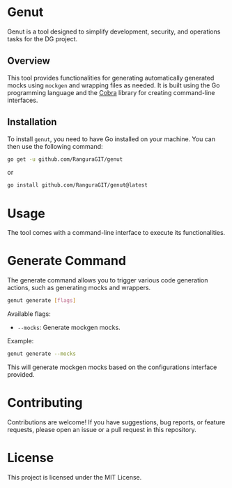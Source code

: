 # Genut

Genut is a tool designed to simplify development, security, and operations tasks for the DG project.

## Overview

This tool provides functionalities for generating automatically generated mocks using `mockgen` and wrapping files as needed. It is built using the Go programming language and the [Cobra](https://github.com/spf13/cobra) library for creating command-line interfaces.

## Installation

To install `genut`, you need to have Go installed on your machine. You can then use the following command:

```bash
go get -u github.com/RanguraGIT/genut
```
or
```bash
go install github.com/RanguraGIT/genut@latest
```

# Usage

The tool comes with a command-line interface to execute its functionalities.

# Generate Command

The generate command allows you to trigger various code generation actions, such as generating mocks and wrappers.

```bash
genut generate [flags]
```

Available flags:

- `--mocks`: Generate mockgen mocks.

Example:

```bash
genut generate --mocks
```
This will generate mockgen mocks based on the configurations interface provided.

# Contributing
Contributions are welcome! If you have suggestions, bug reports, or feature requests, please open an issue or a pull request in this repository.

# License
This project is licensed under the MIT License.
